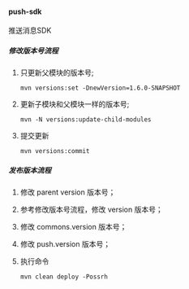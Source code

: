 #### push-sdk
推送消息SDK

#####  修改版本号流程

1.  只更新父模块的版本号;
	```shell
	mvn versions:set -DnewVersion=1.6.0-SNAPSHOT
	```
2.  更新子模块和父模块一样的版本号;
	```shell
	mvn -N versions:update-child-modules
	```
3.  提交更新
	```shell
	mvn versions:commit
	```

#####  发布版本流程

1. 修改 parent version 版本号；

2. 参考修改版本号流程，修改 version 版本号；

3. 修改 commons.version 版本号； 

4. 修改 push.version 版本号； 

5. 执行命令
	```shell
	mvn clean deploy -Possrh
	```
